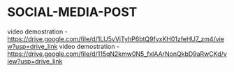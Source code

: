 # SOCIAL-MEDIA-POST

video demostration -https://drive.google.com/file/d/1LU5vVjTyhP6btQ9fyxKH01zfeHU7_zm4/view?usp=drive_link
video demostration -https://drive.google.com/file/d/115qN2kmw0N5_fxlAArNonQkbD9aRwCKd/view?usp=drive_link
